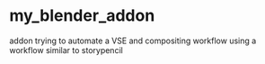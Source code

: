 # my_blender_addon
addon trying to automate a VSE and compositing workflow using a workflow similar to storypencil
